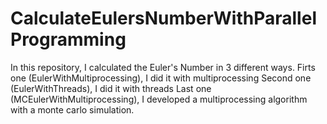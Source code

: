 # CalculateEulersNumberWithParallelProgramming

In this repository, I calculated the Euler's Number in 3 different ways.
Firts one (EulerWithMultiprocessing), I did it with multiprocessing
Second one (EulerWithThreads), I did it with threads
Last one (MCEulerWithMultiprocessing), I developed a multiprocessing algorithm with a monte carlo simulation.
